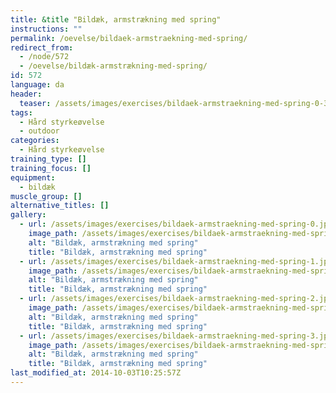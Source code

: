 ```yaml
---
title: &title "Bildæk, armstrækning med spring"
instructions: ""
permalink: /oevelse/bildaek-armstraekning-med-spring/
redirect_from:
  - /node/572
  - /oevelse/bildæk-armstrækning-med-spring/
id: 572
language: da
header:
  teaser: /assets/images/exercises/bildaek-armstraekning-med-spring-0-320.jpg
tags:
  - Hård styrkeøvelse
  - outdoor
categories:
  - Hård styrkeøvelse
training_type: []
training_focus: []
equipment:
  - bildæk
muscle_group: []
alternative_titles: []
gallery:
  - url: /assets/images/exercises/bildaek-armstraekning-med-spring-0.jpg
    image_path: /assets/images/exercises/bildaek-armstraekning-med-spring-0-320.jpg
    alt: "Bildæk, armstrækning med spring"
    title: "Bildæk, armstrækning med spring"
  - url: /assets/images/exercises/bildaek-armstraekning-med-spring-1.jpg
    image_path: /assets/images/exercises/bildaek-armstraekning-med-spring-1-320.jpg
    alt: "Bildæk, armstrækning med spring"
    title: "Bildæk, armstrækning med spring"
  - url: /assets/images/exercises/bildaek-armstraekning-med-spring-2.jpg
    image_path: /assets/images/exercises/bildaek-armstraekning-med-spring-2-320.jpg
    alt: "Bildæk, armstrækning med spring"
    title: "Bildæk, armstrækning med spring"
  - url: /assets/images/exercises/bildaek-armstraekning-med-spring-3.jpg
    image_path: /assets/images/exercises/bildaek-armstraekning-med-spring-3-320.jpg
    alt: "Bildæk, armstrækning med spring"
    title: "Bildæk, armstrækning med spring"
last_modified_at: 2014-10-03T10:25:57Z
---
```

